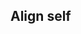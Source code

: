 ## Align self


<!-- <values.alignSelf> -->
<!-- </values.alignSelf> -->

<!-- <variants.alignSelf> -->
<!-- </variants.alignSelf> -->

